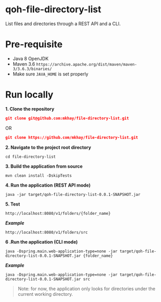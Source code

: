 # qoh-file-directory-list
List files and directories through a REST API and a CLI.

# Pre-requisite
* Java 8 OpenJDK
* Maven 3.6 `https://archive.apache.org/dist/maven/maven-3/3.6.3/binaries/`
* Make sure `JAVA_HOME` is set properly

# Run locally
**1. Clone the repository** 
  ```json 
  git clone git@github.com:mkhay/file-directory-list.git
  ```
  OR
  ```json 
  git clone https://github.com/mkhay/file-directory-list.git
  ```
**2. Navigate to the project root directory** 
  ```shell
  cd file-directory-list
  ```
**3. Build the application from source** 
  ```shell
  mvn clean install -DskipTests
  ```
**4. Run the application  (REST API mode)**
  ```shell
  java -jar target/qoh-file-directory-list-0.0.1-SNAPSHOT.jar
  ```
**5. Test** 
  ```shell
  http://localhost:8080/v1/folders/{folder_name}
  ```
  **<em>Example</em>**
  ```shell
  http://localhost:8080/v1/folders/src
  ```

**6 .Run the application (CLI mode)** 
  ```shell
  java -Dspring.main.web-application-type=none -jar target/qoh-file-directory-list-0.0.1-SNAPSHOT.jar {folder_name}
  ```
  **<em>Example</em>**
  ```
  java -Dspring.main.web-application-type=none -jar target/qoh-file-directory-list-0.0.1-SNAPSHOT.jar src
  ```
> Note: for now, the application only looks for directories under the current working directory.
